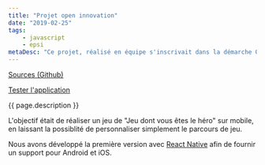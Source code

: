 ```yaml
---
title: "Projet open innovation"
date: "2019-02-25"
tags:
    - javascript
    - epsi
metaDesc: "Ce projet, réalisé en équipe s'inscrivait dans la démarche Open Innovation de l'EPSI, impliquant plusieurs promotions et nécessitant donc d'être organisé"
---
```


[Sources (Github)](https://github.com/EPSIBordeaux/memoryProject)

[Tester l'application](https://expo.io/@sylvainmetayer/memoryProject)

{{ page.description }}

L'objectif était de réaliser un jeu de "Jeu dont vous êtes le héro" sur mobile, en laissant la possiblité de personnaliser simplement le parcours de jeu.

Nous avons développé la première version avec [React Native](https://facebook.github.io/react-native/) afin de fournir un support pour Android et iOS.
